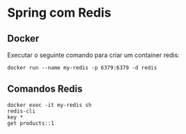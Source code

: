 # Spring com Redis

## Docker
Executar o seguinte comando para criar um container redis:

```text
docker run --name my-redis -p 6379:6379 -d redis
```

## Comandos Redis

```text
docker exec -it my-redis sh
redis-cli
key *
get products::1
```
